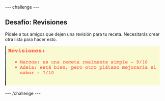 --- challenge ---
## Desafío: Revisiones 
Pídele a tus amigos que dejen una revisión para tu receta. Necesitarás crear otra lista para hacer esto.

![screenshot](images/recipe-reviews.png)



--- /challenge ---